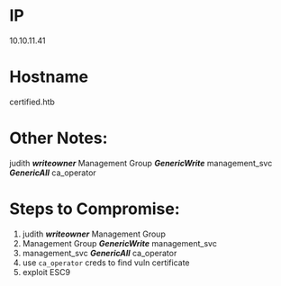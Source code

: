 
# IP
10.10.11.41

# Hostname
certified.htb

# Other Notes:

judith ***writeowner*** Management Group ***GenericWrite*** management_svc ***GenericAll*** ca_operator

# Steps to Compromise:
1. judith ***writeowner*** Management Group
2. Management Group ***GenericWrite*** management_svc 
3. management_svc ***GenericAll*** ca_operator
4. use `ca_operator` creds to find vuln certificate
5. exploit ESC9
